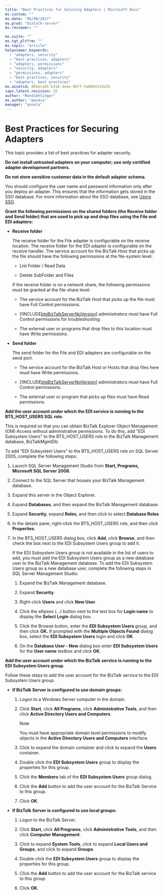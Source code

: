 ```yaml
---
title: "Best Practices for Securing Adapters | Microsoft Docs"
ms.custom: ""
ms.date: "06/08/2017"
ms.prod: "biztalk-server"
ms.reviewer: ""

ms.suite: ""
ms.tgt_pltfrm: ""
ms.topic: "article"
helpviewer_keywords: 
  - "adapters, security"
  - "best practices, adapters"
  - "adapters, permissions"
  - "security, adapters"
  - "permissions, adapters"
  - "best practices, security"
  - "adapters, best practices"
ms.assetid: 004e1a01-b316-4eee-967f-5a806431de2b
caps.latest.revision: 25
author: "MandiOhlinger"
ms.author: "mandia"
manager: "anneta"
---
```

# Best Practices for Securing Adapters
This topic provides a list of best practices for adapter security.  
  
 **Do not install untrusted adapters on your computer; use only certified adapter development partners.**  
  
 **Do not store sensitive customer data in the default adapter schema.**  
  
 You should configure the user name and password information only after you deploy an adapter. This ensures that the information gets stored in the SSO database. For more information about the SSO database, see [Using SSO](../core/using-sso.md).  
  
 **Grant the following permissions on the shared folders (the Receive folder and Send folder) that are used to pick up and drop files using the File and EDI adapters:**  
  
-   **Receive  folder**  
  
     The receive folder for the File adapter is configurable on the receive location. The receive folder for the EDI adapter is configurable on the receive handler. The service account for the BizTalk Host that picks up the file should have the following permissions at the file-system level:  
  
    -   List Folder / Read Data  
  
    -   Delete SubFolder and Files  
  
     If the receive folder is on a network share, the following permissions must be granted at the file-share level:  
  
    -   The service account for the BizTalk Host that picks up the file must have Full Control permissions.  
  
    -   [!INCLUDE[btsBizTalkServerNoVersion](../includes/btsbiztalkservernoversion-md.md)] administrators must have Full Control permissions for troubleshooting.  
  
    -   The external user or programs that drop files to this location must have Write permissions.  
  
-   **Send folder**  
  
     The send folder for the File and EDI adapters are configurable on the send port.  
  
    -   The service account for the BizTalk Host or Hosts that drop files here must have Write permissions.  
  
    -   [!INCLUDE[btsBizTalkServerNoVersion](../includes/btsbiztalkservernoversion-md.md)] administrators must have Full Control permissions.  
  
    -   The external user or program that picks up files must have Read permissions.  
  
 **Add the user account under which the EDI service is running to the BTS_HOST_USERS SQL role.**  
  
 This is required so that you can obtain BizTalk Explorer Object Management (OM) Access without administrative permissions. To do this, add "EDI Subsystem Users" to the BTS_HOST_USERS role in the BizTalk Management database, BizTalkMgmtDb.  
  
 To add "EDI Subsystem Users" to the BTS_HOST_USERS role on SQL Server 2005, complete the following steps:  
  
1.  Launch SQL Server Management Studio from **Start, Programs, Microsoft SQL Server 2008**.  
  
2.  Connect to the SQL Server that houses your BizTalk Management database.  
  
3.  Expand this server in the Object Explorer.  
  
4.  Expand **Databases**, and then expand the BizTalk Management database.  
  
5.  Expand **Security**, expand **Roles**, and then click to select **Database Roles**  
  
6.  In the details pane, right-click the BTS_HOST_USERS role, and then click **Properties**.  
  
7.  In the BTS_HOST_USERS dialog box, click **Add**, click **Browse**, and then check the box next to the EDI Subsystem Users group to add it.  
  
     If the EDI Subsystem Users group is not available in the list of users to add, you must add the EDI Subsystem Users group as a new database user to the BizTalk Management database. To add the EDI Subsystem Users group as a new database user, complete the following steps in SQL Server Management Studio:  
  
    1.  Expand the BizTalk Management database.  
  
    2.  Expand **Security**.  
  
    3.  Right-click **Users** and click **New User**.  
  
    4.  Click the ellipses (…) button next to the text box for **Login name** to display the **Select Login** dialog box.  
  
    5.  Click the Browse button, enter the **EDI Subsystem Users** group, and then click **OK.** If prompted with the **Multiple Objects Found** dialog box, select the **EDI Subsystem Users** login and click **OK**.  
  
    6.  On the **Database User - New** dialog box enter **EDI Subsystem Users** for the **User name** textbox and click **OK**.  
  
 **Add the user account under which the BizTalk service is running to the EDI Subsystem Users group.**  
  
 Follow these steps to add the user account for the BizTalk service to the EDI Subsystem Users group.  
  
-   **If BizTalk Server is configured to use domain groups:**  
  
    1.  Logon to a Windows Server computer in the domain.  
  
    2.  Click **Start**, click **All Programs**, click **Administrative Tools**, and then click **Active Directory Users and Computers**.  
  
        > [!NOTE]
        >  You must have appropriate domain level permissions to modify objects in the **Active Directory Users and Computers** interface.  
  
    3.  Click to expand the domain container and click to expand the **Users** container.  
  
    4.  Double click the **EDI Subsystem Users** group to display the properties for this group.  
  
    5.  Click the **Members** tab of the **EDI Subsystem Users** group dialog.  
  
    6.  Click the **Add** button to add the user account for the BizTalk Service to this group.  
  
    7.  Click **OK**.  
  
-   **If BizTalk Server is configured to use local groups:**  
  
    1.  Logon to the BizTalk Server.  
  
    2.  Click **Start**, click **All Programs**, click **Administrative Tools**, and then click **Computer Management**.  
  
    3.  Click to expand **System Tools**, click to expand **Local Users and Groups**, and click to expand **Groups**.  
  
    4.  Double click the **EDI Subsystem Users** group to display the properties for this group.  
  
    5.  Click the **Add** button to add the user account for the BizTalk service to this group.  
  
    6.  Click **OK**.